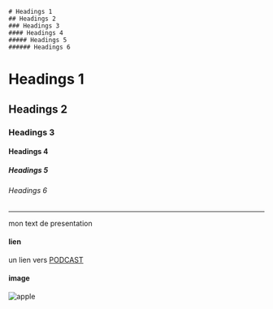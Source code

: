```
# Headings 1
## Headings 2
### Headings 3
#### Headings 4
##### Headings 5
###### Headings 6
```

# Headings 1

## Headings 2

### Headings 3

#### Headings 4

##### Headings 5

###### Headings 6

---

mon text de presentation

#### lien

un lien vers [PODCAST](https://slash-podcast.fr/static/9b4a01ee64b9610a481620898eaa624a/e7b2c/PodcastsConnect.webp)

#### image

![apple](https://slash-podcast.fr/static/9b4a01ee64b9610a481620898eaa624a/e7b2c/PodcastsConnect.webp)
